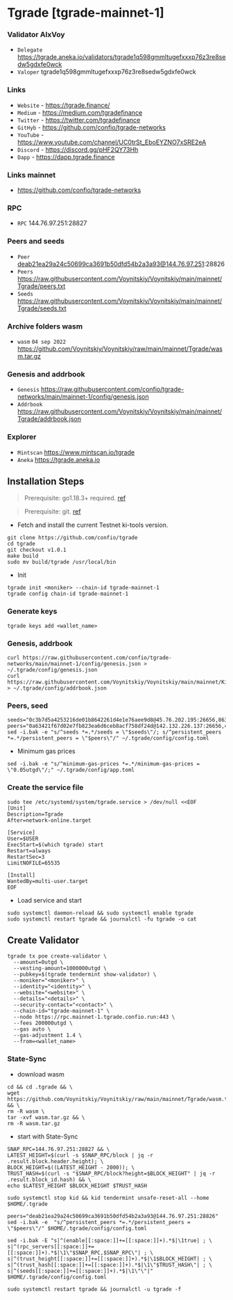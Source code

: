 # Tgrade [tgrade-mainnet-1]
### Validator AlxVoy
* `Delegate` https://tgrade.aneka.io/validators/tgrade1q598gmmltugefxxxp76z3re8sedw5gdxfe0wck
* `Valoper` tgrade1q598gmmltugefxxxp76z3re8sedw5gdxfe0wck
### Links
* `Website` - https://tgrade.finance/
* `Medium` - https://medium.com/tgradefinance
* `Twitter` - https://twitter.com/tgradefinance
* `GitHyb` - https://github.com/confio/tgrade-networks
* `YouTube` - https://www.youtube.com/channel/UC0trSt_EboEYZNO7xSRE2eA
* `Discord` - https://discord.gg/pHF2QY73Hh
* `Dapp` - https://dapp.tgrade.finance
### Links mainnet
* https://github.com/confio/tgrade-networks
### RPC
* `RPC` 144.76.97.251:28827
### Peers and seeds
* `Peer` deab21ea29a24c50699ca3691b50dfd54b2a3a93@144.76.97.251:28826
* `Peers` https://raw.githubusercontent.com/Voynitskiy/Voynitskiy/main/mainnet/Tgrade/peers.txt
* `Seeds` https://raw.githubusercontent.com/Voynitskiy/Voynitskiy/main/mainnet/Tgrade/seeds.txt
### Archive folders wasm
* `wasm` `04 sep 2022` https://github.com/Voynitskiy/Voynitskiy/raw/main/mainnet/Tgrade/wasm.tar.gz
### Genesis and addrbook
* `Genesis` https://raw.githubusercontent.com/confio/tgrade-networks/main/mainnet-1/config/genesis.json
* `Addrbook` https://raw.githubusercontent.com/Voynitskiy/Voynitskiy/main/mainnet/Tgrade/addrbook.json
### Explorer
* `Mintscan` https://www.mintscan.io/tgrade
* `Aneka` 	https://tgrade.aneka.io
## Installation Steps
>Prerequisite: go1.18.3+ required. [ref](https://golang.org/doc/install)

>Prerequisite: git. [ref](https://github.com/git/git)

* Fetch and install the current Testnet ki-tools version.
```shell
git clone https://github.com/confio/tgrade
cd tgrade
git checkout v1.0.1
make build
sudo mv build/tgrade /usr/local/bin
```
* Init
```
tgrade init <moniker> --chain-id tgrade-mainnet-1
tgrade config chain-id tgrade-mainnet-1
```

### Generate keys
```
tgrade keys add <wallet_name>
```
### Genesis, addrbook
```
curl https://raw.githubusercontent.com/confio/tgrade-networks/main/mainnet-1/config/genesis.json > ~/.tgrade/config/genesis.json
curl https://raw.githubusercontent.com/Voynitskiy/Voynitskiy/main/mainnet/KiChain/addrbook.json > ~/.tgrade/config/addrbook.json
```
### Peers, seed
```
seeds="0c3b7d5a4253216de01b8642261d4e1e76aee9d8@45.76.202.195:26656,8639bc931d5721a64afc1ea52ca63ae40161bd26@194.163.144.63:26656"
peers="0a63421f67d02e7fb823ea6d6ceb8acf758df24d@142.132.226.137:26656,4a319eead699418e974e8eed47c2de6332c3f825@167.235.255.9:26656,6918efd409684d64694cac485dbcc27dfeea4f38@49.12.240.203:26656"
sed -i.bak -e "s/^seeds *=.*/seeds = \"$seeds\"/; s/^persistent_peers *=.*/persistent_peers = \"$peers\"/" ~/.tgrade/config/config.toml
```
* Minimum gas prices
```
sed -i.bak -e "s/^minimum-gas-prices *=.*/minimum-gas-prices = \"0.05utgd\"/;" ~/.tgrade/config/app.toml
```
### Create the service file
```
sudo tee /etc/systemd/system/tgrade.service > /dev/null <<EOF
[Unit]
Description=Tgrade
After=network-online.target

[Service]
User=$USER
ExecStart=$(which tgrade) start
Restart=always
RestartSec=3
LimitNOFILE=65535

[Install]
WantedBy=multi-user.target
EOF
```
* Load service and start
```
sudo systemctl daemon-reload && sudo systemctl enable tgrade
sudo systemctl restart tgrade && journalctl -fu tgrade -o cat
```
## Create Validator
```
tgrade tx poe create-validator \
  --amount=0utgd \
  --vesting-amount=1000000utgd \
  --pubkey=$(tgrade tendermint show-validator) \
  --moniker="<moniker>" \
  --identity="<identity>" \
  --website="<website>" \
  --details="<details>" \
  --security-contact="<contact>" \
  --chain-id="tgrade-mainnet-1" \
  --node https://rpc.mainnet-1.tgrade.confio.run:443 \
  --fees 200000utgd \
  --gas auto \
  --gas-adjustment 1.4 \
  --from=<wallet_name>
```
### State-Sync
* download wasm
```
cd && cd .tgrade && \
wget https://github.com/Voynitskiy/Voynitskiy/raw/main/mainnet/Tgrade/wasm.tar.gz && \
rm -R wasm \
tar -xvf wasm.tar.gz && \
rm -R wasm.tar.gz
```
* start with State-Sync
```
SNAP_RPC=144.76.97.251:28827 && \
LATEST_HEIGHT=$(curl -s $SNAP_RPC/block | jq -r .result.block.header.height); \
BLOCK_HEIGHT=$((LATEST_HEIGHT - 2000)); \
TRUST_HASH=$(curl -s "$SNAP_RPC/block?height=$BLOCK_HEIGHT" | jq -r .result.block_id.hash) && \
echo $LATEST_HEIGHT $BLOCK_HEIGHT $TRUST_HASH
```
```
sudo systemctl stop kid && kid tendermint unsafe-reset-all --home $HOME/.tgrade
```
```
peers="deab21ea29a24c50699ca3691b50dfd54b2a3a93@144.76.97.251:28826"
sed -i.bak -e  "s/^persistent_peers *=.*/persistent_peers = \"$peers\"/" $HOME/.tgrade/config/config.toml
```
```
sed -i.bak -E "s|^(enable[[:space:]]+=[[:space:]]+).*$|\1true| ; \
s|^(rpc_servers[[:space:]]+=[[:space:]]+).*$|\1\"$SNAP_RPC,$SNAP_RPC\"| ; \
s|^(trust_height[[:space:]]+=[[:space:]]+).*$|\1$BLOCK_HEIGHT| ; \
s|^(trust_hash[[:space:]]+=[[:space:]]+).*$|\1\"$TRUST_HASH\"| ; \
s|^(seeds[[:space:]]+=[[:space:]]+).*$|\1\"\"|" $HOME/.tgrade/config/config.toml
```
```
sudo systemctl restart tgrade && journalctl -u tgrade -f
```
